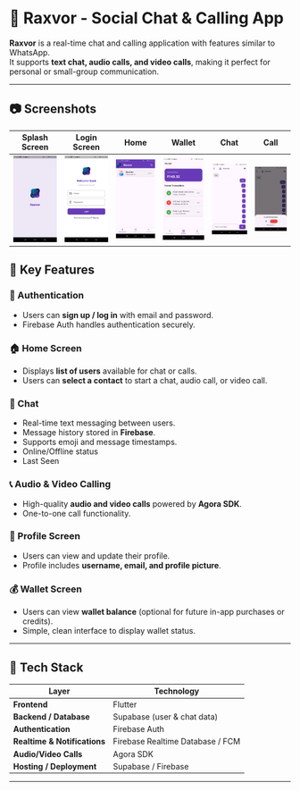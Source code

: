 # 📱 Raxvor - Social Chat & Calling App

**Raxvor** is a real-time chat and calling application with features similar to WhatsApp.  
It supports **text chat, audio calls, and video calls**, making it perfect for personal or small-group communication.

---

## 📷 Screenshots

| Splash Screen | Login Screen | Home | Wallet | Chat | Call |
|------------|------------|------------|------------|---------------|----------------|
| ![](assets/screenshots/ss0.png) | ![](assets/screenshots/ss1.png) | ![](assets/screenshots/ss2.png) | ![](assets/screenshots/ss3.png) | ![](assets/screenshots/ss5.png) | ![](assets/screenshots/ss6.png) |


## 🚀 Key Features

### 🔑 Authentication
- Users can **sign up / log in** with email and password.  
- Firebase Auth handles authentication securely.  

### 🏠 Home Screen
- Displays **list of users** available for chat or calls.  
- Users can **select a contact** to start a chat, audio call, or video call.  

### 💬 Chat
- Real-time text messaging between users.  
- Message history stored in **Firebase**.  
- Supports emoji and message timestamps.
- Online/Offline status
- Last Seen 

### 📞 Audio & Video Calling
- High-quality **audio and video calls** powered by **Agora SDK**.  
- One-to-one call functionality.  

### 👤 Profile Screen
- Users can view and update their profile.  
- Profile includes **username, email, and profile picture**.  

### 💰 Wallet Screen
- Users can view **wallet balance** (optional for future in-app purchases or credits).  
- Simple, clean interface to display wallet status.  

---

## 🧰 Tech Stack

| Layer | Technology |
|-------|------------|
| **Frontend** | Flutter |
| **Backend / Database** | Supabase (user & chat data) |
| **Authentication** | Firebase Auth |
| **Realtime & Notifications** | Firebase Realtime Database / FCM |
| **Audio/Video Calls** | Agora SDK |
| **Hosting / Deployment** | Supabase / Firebase |

---
